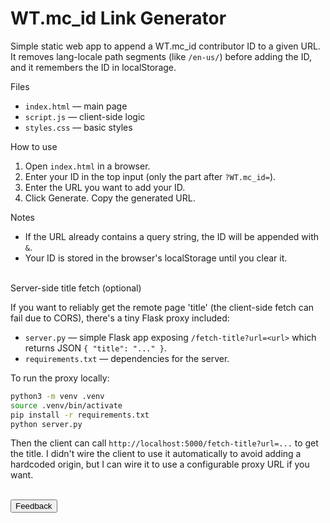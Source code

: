 # WT.mc_id Link Generator

Simple static web app to append a WT.mc_id contributor ID to a given URL. It removes lang-locale path segments (like `/en-us/`) before adding the ID, and it remembers the ID in localStorage.

Files
- `index.html` — main page
- `script.js` — client-side logic
- `styles.css` — basic styles

How to use

1. Open `index.html` in a browser.
2. Enter your ID in the top input (only the part after `?WT.mc_id=`).
3. Enter the URL you want to add your ID.
4. Click Generate. Copy the generated URL.

Notes
- If the URL already contains a query string, the ID will be appended with `&`.
- Your ID is stored in the browser's localStorage until you clear it.

<br>
Server-side title fetch (optional)

If you want to reliably get the remote page 'title' (the client-side fetch can fail due to CORS), there's a tiny Flask proxy included:

- `server.py` — simple Flask app exposing `/fetch-title?url=<url>` which returns JSON `{ "title": "..." }`.
- `requirements.txt` — dependencies for the server.

To run the proxy locally:

```bash
python3 -m venv .venv
source .venv/bin/activate
pip install -r requirements.txt
python server.py
```

Then the client can call `http://localhost:5000/fetch-title?url=...` to get the title. I didn't wire the client to use it automatically to avoid adding a hardcoded origin, but I can wire it to use a configurable proxy URL if you want.

<br>
<a href="mailto:junsungE@studentambassadors.com?subject=WT.mc_id Link Generator Feedback" style="text-decoration:none"><button id="feedback" title="Send feedback">Feedback</button></a>